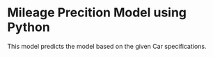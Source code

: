 # Mileage Precition Model using Python

This model predicts the model based on the given Car specifications.
